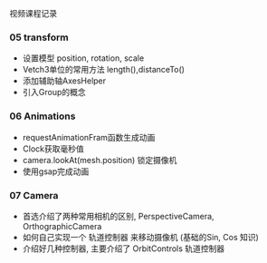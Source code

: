 视频课程记录

### 05 transform

+ 设置模型 position, rotation, scale 
+ Vetch3单位的常用方法 length(),distanceTo()
+ 添加辅助轴AxesHelper
+ 引入Group的概念

### 06 Animations

+ requestAnimationFram函数生成动画
+ Clock获取毫秒值
+ camera.lookAt(mesh.position) 锁定摄像机
+ 使用gsap完成动画

### 07 Camera

+ 首选介绍了两种常用相机的区别, PerspectiveCamera, OrthographicCamera
+ 如何自己实现一个 轨道控制器 来移动摄像机 (基础的Sin, Cos 知识)
+ 介绍好几种控制器, 主要介绍了 OrbitControls 轨道控制器